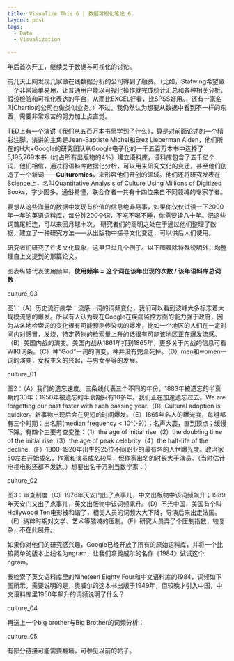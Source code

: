 ```yaml
---
title: Visualize This 6 | 数据可视化笔记 6
layout: post
tags:
  - Data
  - Visualization
  
---
```


年后首次开工，继续关于数据与可视化的讨论。

前几天上网发现几家做在线数据分析的公司得到了融资。（比如，Statwing希望做一个非常简单易用，让普通用户能以可视化操作就完成统计汇总和各种相关分析、假设检验和可视化表达的平台，从而比EXCEL好看，比SPSS好用。，还有一家名叫Chartio的公司也做类似业务。）不过，我仍然认为想要从数据中看到不一样的东西，需要非常艰苦的努力加上点直觉。

TED上有一个演讲《我们从五百万本书里学到了什么》，算是对前面论述的一个精彩注脚。演讲的主角是Jean-Baptiste Michel和Erez Lieberman Aiden，他们所在的H大+Google的研究团队从Google电子化的一千五百万本书中选择了5,195,769本书（约占所有出版物的4%）建立语料库，语料库包含了五千亿个词，他们相信，通过将语料库数据化分析，可以用来研究文化的变迁，甚至他们创造了一个新词——**Culturomics**，来形容他们开创的领域。他们还将研究发表在Science上，名叫Quantitative Analysis of Culture Using Millions of Digitized Books，字少图多，通俗易懂，联合作者一共有十四位来自不同领域的专家学者。

要想从这些海量的数据中发现有价值的信息绝非易事，如果你仅仅试读一下2000年一年的英语语料库，每分钟200个词，不吃不喝不睡，你需要读八十年。把这些词首尾相连，可以来回月球十次。 研究者们的高明之处在于通过他们整理了数据，建立了一种研究方法——从出版物中探寻文化变迁，可以供后人们使用。

研究者们研究了许多文化现象，这里只举几个例子。以下图表除特殊说明外，均整理自上文提到的那篇论文。

图表纵轴代表使用频率，**使用频率 = 这个词在该年出现的次数 / 该年语料库总词数**

culture_03

图1：（A）历史流行病学：流感一词的词频变化，我们可以看到波峰大多标志着大规模流感的爆发。所以有人认为现在Google在疾病监控方面的能力强于政府，因为从各地检索词的变化很有可能预测传染病的爆发，比如一个地区的人们在一定时间内对感冒，发烧，特定药物的检索量上升的话很有可能该地区正在爆发流感。（B）美国内战的演变。美国内战从1861年打到1865年，更多关于内战的信息可看WIKI词条。（C）神“God”一词的演变，神并没有完全死掉。（D）men和women一词的演变，女权主义的兴起，与男女平等的发展。

culture_01

图2：（A）我们的遗忘速度。三条线代表三个不同的年份，1883年被遗忘的半衰期约30年；1950年被遗忘的半衰期只有10多年。我们正在加速遗忘过去。We are forgetting our past faster with each passing year.（B）Cultural adoption is quicker。新事物出现后会在更短的时间爆发。（E）1865年名人的曝光度，每组都有三个时期：出名前(median frequency < 10^(-9)）；名声大震，直到顶点；缓慢下降。有四个主要考查变量：（1）the age of initial rise（2）the doubling time of the initial rise（3）the age of peak celebrity（4）the half-life of the decline.（F）1800-1920年出生的25位不同职业的最有名的人世曝光度。政治家50左右开始成名，作家和演员成名较早，但作家出名的时长大于演员。（当时估计电视电影还都不发达。）想要出名千万别当数学家：） 

culture_02

图3：审查制度（C）1976年天安门出了点事儿，中文出版物中该词频飙升；1989年天安门又出了点事儿，英文出版物中该词频飙升。（D）不光中国，美国有个叫Hollywood Ten电影被和谐了，相关人员的词频大大下降，导演后来出走法国。（E）纳粹时期对文学、艺术等领域的压制。（F）研究人员弄了个压制指数，较复杂，不在此展开。

如果你对他们的研究感兴趣，Google已经开放了所有的原始语料库，并将一个比较简单的版本上线名为ngram，让我们拿奥威尔的名作《1984》试试这个ngram。

我检索了英文语料库里的Nineteen Eighty Four和中文语料库的1984，词频如下图所示。需要说明的是，奥威尔的这本书出版于1949年，但较晚才引入中国，中文语料库里1950年飙升的词频说明了什么？

culture_04

再送上一个big brother与Big Brother的词频分析：

culture_05

有部分链接可能需要翻墙，可参见以前的帖子。